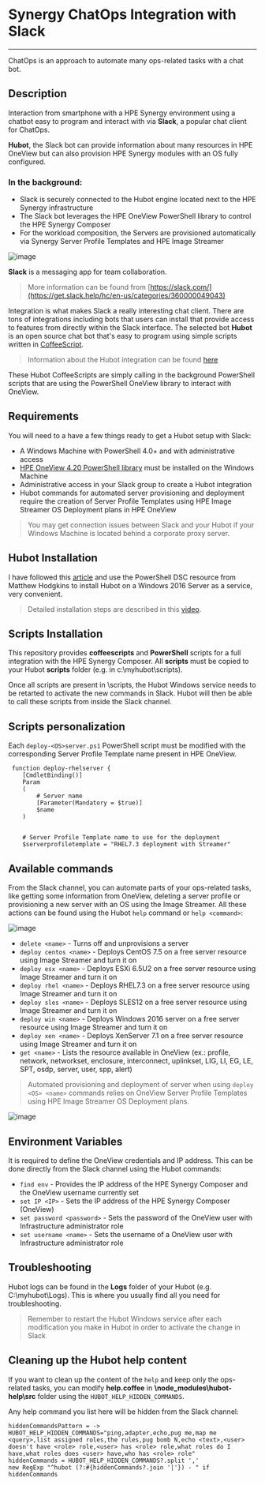 # Synergy ChatOps Integration with Slack
----

ChatOps is an approach to automate many ops-related tasks with a chat bot. 

## Description

Interaction from smartphone with a HPE Synergy environment using a chatbot easy to program and interact with via **Slack**, a popular chat client for ChatOps. 

**Hubot**, the Slack bot can provide information about many resources in HPE OneView but can also provision HPE Synergy modules with an OS fully configured.

### In the background: 
* Slack is securely connected to the Hubot engine located next to the HPE Synergy infrastructure
* The Slack bot leverages the HPE OneView PowerShell library to control the HPE Synergy Composer 
* For the workload composition, the Servers are provisioned automatically via Synergy Server Profile Templates and HPE Image Streamer 


![image](https://user-images.githubusercontent.com/13134334/59289960-a6dcdd00-8c77-11e9-8d87-53de017e2460.png)

**Slack** is a messaging app for team collaboration. 

> More information can be found from [https://slack.com/](https://get.slack.help/hc/en-us/categories/360000049043)

Integration is what makes Slack a really interesting chat client. There are tons of integrations including bots that users can install that provide access to features from directly within the Slack interface. The selected bot **Hubot** is an open source chat bot that's easy to program using simple scripts written in [CoffeeScript](https://en.wikipedia.org/wiki/CoffeeScript). 

> Information about the Hubot integration can be found [here](https://slack.com/apps/A0F7XDU93-hubot)
 
These Hubot CoffeeScripts are simply calling in the background PowerShell scripts that are using the PowerShell OneView library to interact with OneView. 


## Requirements
You will need to a have a few things ready to get a Hubot setup with Slack:

* A Windows Machine with PowerShell 4.0+ and with administrative access
* [HPE OneView 4.20 PowerShell library](https://github.com/HewlettPackard/POSH-HPOneView) must be installed on the Windows Machine
* Administrative access in your Slack group to create a Hubot integration
* Hubot commands for automated server provisioning and deployment require the creation of Server Profile Templates using HPE Image Streamer OS Deployment plans in HPE OneView

> You may get connection issues between Slack and your Hubot if your Windows Machine is located behind a corporate proxy server.

## Hubot Installation
I have followed this [article](https://hodgkins.io/chatops-on-windows-with-hubot-and-powershell) and use the PowerShell DSC resource from Matthew Hodgkins to install Hubot on a Windows 2016 Server as a service, very convenient. 
> Detailed installation steps are described in this [video](https://www.youtube.com/watch?v=Gh-vYprIo7c).

## Scripts Installation

This repository provides **coffeescripts** and **PowerShell** scripts for a full integration with the HPE Synergy Composer. 
All **scripts** must be copied to your Hubot **scripts** folder (e.g. in c:\myhubot\scripts).  

Once all scripts are present in \scripts, the Hubot Windows service needs to be retarted to activate the new commands in Slack.
Hubot will then be able to call these scripts from inside the Slack channel.

## Scripts personalization
Each `deploy-<OS>server.ps1` PowerShell script must be modified with the corresponding Server Profile Template name present in HPE OneView. 
 
```
 function deploy-rhelserver {
    [CmdletBinding()]
    Param
    (
        # Server name
        [Parameter(Mandatory = $true)]
        $name 
    )
 
 
    # Server Profile Template name to use for the deployment
    $serverprofiletemplate = "RHEL7.3 deployment with Streamer"

```

## Available commands
From the Slack channel, you can automate parts of your ops-related tasks, like getting some information from OneView, deleting a server profile or provisioning a new server with an OS using the Image Streamer. All these actions can be found using the Hubot ``help`` command or `help <command>`:

![image](https://user-images.githubusercontent.com/13134334/59419033-62158b00-8dca-11e9-8954-63ea7ea4cc28.png)

* `delete <name>` - Turns off and unprovisions a server
* `deploy centos <name>` - Deploys CentOS 7.5 on a free server resource using Image Streamer and turn it on 
* `deploy esx <name>` - Deploys ESXi 6.5U2 on a free server resource using Image Streamer and turn it on
* `deploy rhel <name>` - Deploys RHEL7.3 on a free server resource using Image Streamer and turn it on
* `deploy sles <name>` - Deploys SLES12 on a free server resource using Image Streamer and turn it on 
* `deploy win <name>` - Deploys Windows 2016 server on a free server resource using Image Streamer and turn it on
* `deploy xen <name>` - Deploys XenServer 7.1 on a free server resource using Image Streamer and turn it on
* `get <name>` - Lists the resource available in OneView (ex.: profile, network, networkset, enclosure, interconnect, uplinkset, LIG, LI, EG, LE, SPT, osdp, server, user, spp, alert)

> Automated provisioning and deployment of server when using `deploy <OS> <name>` commands relies on OneView Server Profile Templates using HPE Image Streamer OS Deployment plans.


![image](https://user-images.githubusercontent.com/13134334/59421884-abb4a480-8dcf-11e9-953e-8f86187d0dfb.png)


## Environment Variables
It is required to define the OneView credentials and IP address. This can be done directly from the Slack channel using the Hubot commands: 
 
* `find env` - Provides the IP address of the HPE Synergy Composer and the OneView username currently set  
* `set IP <IP>` - Sets the IP address of the HPE Synergy Composer (OneView)
* `set password <password>` - Sets the password of the OneView user with Infrastructure administrator role  
* `set username <name>` - Sets the username of a OneView user with Infrastructure administrator role

## Troubleshooting
Hubot logs can be found in the **Logs** folder of your Hubot (e.g. C:\myhubot\Logs). This is where you usually find all you need for troubleshooting.

> Remember to restart the Hubot Windows service after each modification you make in Hubot in order to activate the change in Slack

## Cleaning up the Hubot help content
If you want to clean up the content of the ``help`` and keep only the ops-related tasks, you can modify **help.coffee** in **\node_modules\hubot-help\src** folder using the ``HUBOT_HELP_HIDDEN_COMMANDS``.   

Any help command you list here will be hidden from the Slack channel:

```
hiddenCommandsPattern = -> HUBOT_HELP_HIDDEN_COMMANDS="ping,adapter,echo,pug me,map me <query>,list assigned roles,the rules,pug bomb N,echo <text>,<user> doesn't have <role> role,<user> has <role> role,what roles do I have,what roles does <user> have,who has <role> role"
hiddenCommands = HUBOT_HELP_HIDDEN_COMMANDS?.split ','
new RegExp "^hubot (?:#{hiddenCommands?.join '|'}) - " if hiddenCommands
```
